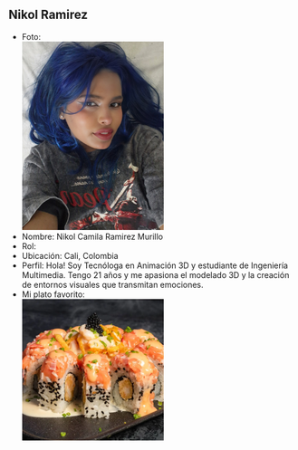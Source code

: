 ## Nikol Ramirez
- Foto:  
  <img src="Nikol/yo.jpg" alt="Foto de Nikol" width="250">
- Nombre: Nikol Camila Ramirez Murillo
- Rol: 
- Ubicación: Cali, Colombia
- Perfil: Hola! Soy Tecnóloga en Animación 3D y estudiante de Ingeniería Multimedia. Tengo 21 años y me apasiona el modelado 3D y la creación de entornos visuales que transmitan emociones.
- Mi plato favorito:  
  <img src="Nikol/mi-plato-favorito.png" alt="Plato favorito" width="250">
